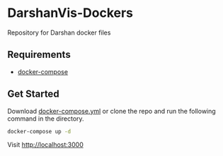 # DarshanVis-Dockers
Repository for Darshan docker files

## Requirements
 - [docker-compose](https://docs.docker.com/compose/)
 

## Get Started
Download [docker-compose.yml](https://github.com/Aleyasen/DarshanVis-Dockers/blob/master/docker-compose.yml) or clone the repo and run the following command in the directory.
```bash
docker-compose up -d
```
Visit [http://localhost:3000](http://localhost:3000)


